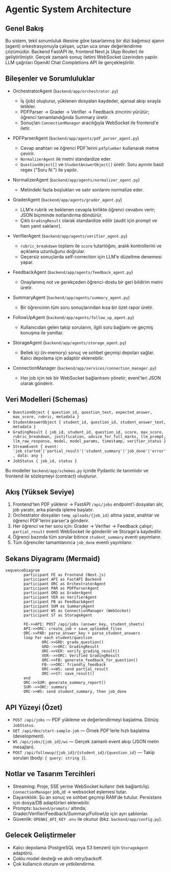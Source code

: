 # Agentic System Architecture

## Genel Bakış

Bu sistem, tekil sorumluluk ilkesine göre tasarlanmış bir dizi bağımsız ajanın (agent) orkestrasyonuyla çalışan, uçtan uca sınav değerlendirme çözümüdür. Backend FastAPI ile, frontend Next.js (App Router) ile geliştirilmiştir. Gerçek zamanlı sonuç iletimi WebSocket üzerinden yapılır. LLM çağrıları OpenAI Chat Completions API ile gerçekleştirilir.

## Bileşenler ve Sorumluluklar

- OrchestratorAgent (`backend/app/orchestrator.py`)

  - İş (job) oluşturur, yüklenen dosyaları kaydeder, ajansal akışı sırayla tetikler.
  - PDFParser -> Grader -> Verifier -> Feedback zincirini yürütür; öğrenci tamamlandığında Summary üretir.
  - Sonuçları `ConnectionManager` aracılığıyla WebSocket ile frontend'e iletir.

- PDFParserAgent (`backend/app/agents/pdf_parser_agent.py`)

  - Cevap anahtarı ve öğrenci PDF'lerini `pdfplumber` kullanarak metne çevirir.
  - `NormalizerAgent` ile metni standardize eder.
  - `QuestionObject[]` ve `StudentAnswerObject[]` üretir. Soru ayırımı basit regex ("Soru N:") ile yapılır.

- NormalizerAgent (`backend/app/agents/normalizer_agent.py`)

  - Metindeki fazla boşlukları ve satır sonlarını normalize eder.

- GraderAgent (`backend/app/agents/grader_agent.py`)

  - LLM'e rubrik ve beklenen cevapla birlikte öğrenci cevabını verir; JSON biçiminde notlandırma döndürür.
  - Çıktı `GradingResult` olarak standardize edilir (audit için prompt ve ham yanıt saklanır).

- VerifierAgent (`backend/app/agents/verifier_agent.py`)

  - `rubric_breakdown` toplamı ile `score` tutarlılığını, aralık kontrollerini ve açıklama uzunluğunu doğrular.
  - Geçersiz sonuçlarda self-correction için LLM'e düzeltme denemesi yapar.

- FeedbackAgent (`backend/app/agents/feedback_agent.py`)

  - Onaylanmış not ve gerekçeden öğrenci-dostu bir geri bildirim metni üretir.

- SummaryAgent (`backend/app/agents/summary_agent.py`)

  - Bir öğrencinin tüm soru sonuçlarından kısa bir özet rapor üretir.

- FollowUpAgent (`backend/app/agents/follow_up_agent.py`)

  - Kullanıcıdan gelen takip sorularını, ilgili soru bağlamı ve geçmiş konuşma ile yanıtlar.

- StorageAgent (`backend/app/agents/storage_agent.py`)

  - Bellek içi (in-memory) sonuç ve sohbet geçmişi depoları sağlar. Kalıcı depolama için adaptör eklenebilir.

- ConnectionManager (`backend/app/services/connection_manager.py`)
  - Her job için tek bir WebSocket bağlantısını yönetir; event'leri JSON olarak gönderir.

## Veri Modelleri (Schemas)

- `QuestionObject { question_id, question_text, expected_answer, max_score, rubric, metadata }`
- `StudentAnswerObject { student_id, question_id, student_answer_text, metadata }`
- `GradingResult { job_id, student_id, question_id, score, max_score, rubric_breakdown, justification, advice_for_full_marks, llm_prompt, llm_raw_response, model, model_params, timestamp, verifier_status }`
- `StreamEvent { event: 'job_started'|'partial_result'|'student_summary'|'job_done'|'error', data: any }`
- `JobStatus { job_id, status }`

Bu modeller `backend/app/schemas.py` içinde Pydantic ile tanımlıdır ve frontend ile sözleşmeyi (contract) oluşturur.

## Akış (Yüksek Seviye)

1. Frontend'ten PDF yüklenir -> FastAPI `/api/jobs` endpoint'i dosyaları alır, job yaratır, arka planda işleme başlatır.
2. Orchestrator dosyaları `temp_uploads/{job_id}` altına yazar, anahtar ve öğrenci PDF'lerini parser'a gönderir.
3. Her öğrenci ve her soru için: Grader -> Verifier -> Feedback çalışır; `partial_result` eventi WebSocket ile gönderilir ve Storage'a kaydedilir.
4. Öğrenci bazında tüm sorular bitince `student_summary` eventi yayımlanır.
5. Tüm öğrenciler tamamlanınca `job_done` eventi yayımlanır.

## Sekans Diyagramı (Mermaid)

```mermaid
sequenceDiagram
        participant FE as Frontend (Next.js)
        participant API as FastAPI Backend
        participant ORC as OrchestratorAgent
        participant PAR as PDFParserAgent
        participant GRD as GraderAgent
        participant VER as VerifierAgent
        participant FB as FeedbackAgent
        participant SUM as SummaryAgent
        participant WS as ConnectionManager (WebSocket)
        participant ST as StorageAgent

        FE->>API: POST /api/jobs (answer_key, student_sheets)
        API->>ORC: create_job + save_uploaded_files
        ORC->>PAR: parse_answer_key + parse_student_answers
        loop For each student/question
                ORC->>GRD: grade_question()
                GRD-->>ORC: GradingResult
                ORC->>VER: verify_grading_result()
                VER-->>ORC: Verified GradingResult
                ORC->>FB: generate_feedback_for_question()
                FB-->>ORC: friendly_feedback
                ORC->>WS: send partial_result
                ORC->>ST: save_result()
        end
        ORC->>SUM: generate_summary_report()
        SUM-->>ORC: summary
        ORC->>WS: send student_summary, then job_done
```

## API Yüzeyi (Özet)

- `POST /api/jobs` — PDF yükleme ve değerlendirmeyi başlatma. Dönüş: `JobStatus`.
- `GET /api/dev/start-sample-job` — Örnek PDF'lerle hızlı başlatma (development).
- `WS /api/jobs/{job_id}/ws` — Gerçek zamanlı event akışı (JSON metin mesajları).
- `POST /api/followup/{job_id}/{student_id}/{question_id}` — Takip soruları (body: `{ query: string }`).

## Notlar ve Tasarım Tercihleri

- Streaming: Proje, SSE yerine WebSocket kullanır (tek bağlantı/iş). `ConnectionManager` job_id -> websocket eşlemesi tutar.
- Dayanıklılık: Şu an sonuç ve sohbet geçmişi RAM'de tutulur. Persistans için dosya/DB adaptörleri eklenebilir.
- Prompts: `backend/prompts/` altında; Grader/Verifier/Feedback/Summary/FollowUp için ayrı şablonlar.
- Güvenlik: `OPENAI_API_KEY` `.env` ile okunur (bkz. `backend/app/config.py`).

## Gelecek Geliştirmeler

- Kalıcı depolama (PostgreSQL veya S3 benzeri) için `StorageAgent` adaptörü.
- Çoklu model desteği ve akıllı retry/backoff.
- Çok kullanıcılı oturum ve yetkilendirme.
